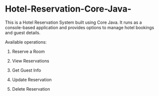 # Hotel-Reservation-Core-Java-
This is a Hotel Reservation System built using Core Java. It runs as a console-based application and provides options to manage hotel bookings and guest details.

Available operations:

1. Reserve a Room

2. View Reservations

3. Get Guest Info

4. Update Reservation

5. Delete Reservation
